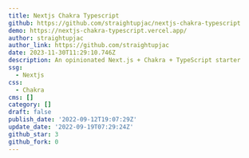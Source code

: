 ```yaml
---
title: Nextjs Chakra Typescript
github: https://github.com/straightupjac/nextjs-chakra-typescript
demo: https://nextjs-chakra-typescript.vercel.app/
author: straightupjac
author_link: https://github.com/straightupjac
date: 2023-11-30T11:29:10.746Z
description: An opinionated Next.js + Chakra + TypeScript starter
ssg:
  - Nextjs
css:
  - Chakra
cms: []
category: []
draft: false
publish_date: '2022-09-12T19:07:29Z'
update_date: '2022-09-19T07:29:24Z'
github_star: 3
github_fork: 0
---
```

